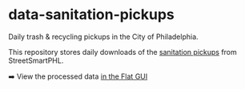 # data-sanitation-pickups
Daily trash &amp; recycling pickups in the City of Philadelphia.

This repository stores daily
downloads of the [sanitation pickups](https://streetsmartphl.phila.gov/) from StreetSmartPHL.



➡️ View the processed data [in the Flat GUI](https://flatgithub.com/PhiladelphiaController/data-sanitation-pickups/blob/main/data/processed/daily-data-combined.csv)
